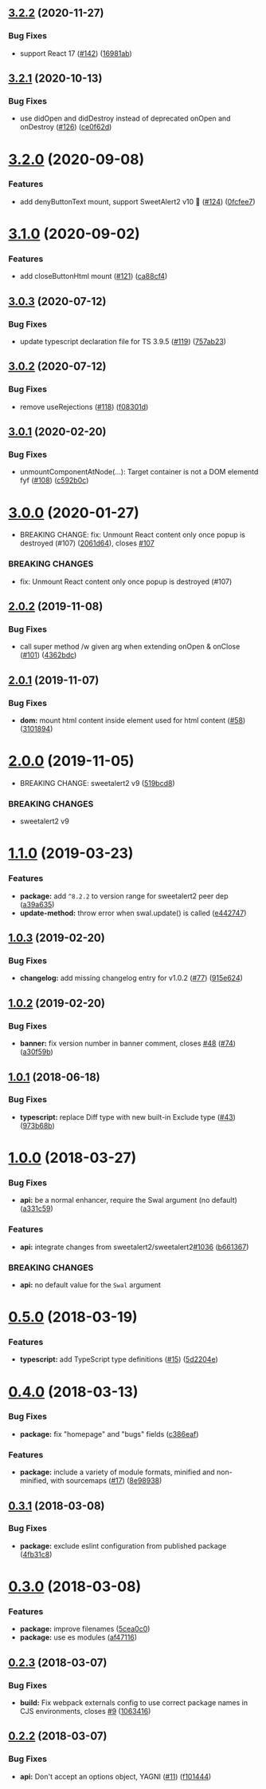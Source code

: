 ## [3.2.2](https://github.com/sweetalert2/sweetalert2-react-content/compare/v3.2.1...v3.2.2) (2020-11-27)


### Bug Fixes

* support React 17 ([#142](https://github.com/sweetalert2/sweetalert2-react-content/issues/142)) ([16981ab](https://github.com/sweetalert2/sweetalert2-react-content/commit/16981ab31cc91f3c3213a03c61cea93ac14e2fa5))

## [3.2.1](https://github.com/sweetalert2/sweetalert2-react-content/compare/v3.2.0...v3.2.1) (2020-10-13)


### Bug Fixes

* use didOpen and didDestroy instead of deprecated onOpen and onDestroy ([#126](https://github.com/sweetalert2/sweetalert2-react-content/issues/126)) ([ce0f62d](https://github.com/sweetalert2/sweetalert2-react-content/commit/ce0f62dd61d99b6afb00351b06cf0d2baeda3d04))

# [3.2.0](https://github.com/sweetalert2/sweetalert2-react-content/compare/v3.1.0...v3.2.0) (2020-09-08)


### Features

* add denyButtonText mount, support SweetAlert2 v10 🚀 ([#124](https://github.com/sweetalert2/sweetalert2-react-content/issues/124)) ([0fcfee7](https://github.com/sweetalert2/sweetalert2-react-content/commit/0fcfee7beb15859731a8c2700b3e9bd7bfad2694))

# [3.1.0](https://github.com/sweetalert2/sweetalert2-react-content/compare/v3.0.3...v3.1.0) (2020-09-02)


### Features

* add closeButtonHtml mount ([#121](https://github.com/sweetalert2/sweetalert2-react-content/issues/121)) ([ca88cf4](https://github.com/sweetalert2/sweetalert2-react-content/commit/ca88cf49a5a3c2e683eb9ed0fba8e01b5be94d6a))

## [3.0.3](https://github.com/sweetalert2/sweetalert2-react-content/compare/v3.0.2...v3.0.3) (2020-07-12)


### Bug Fixes

* update typescript declaration file for TS 3.9.5 ([#119](https://github.com/sweetalert2/sweetalert2-react-content/issues/119)) ([757ab23](https://github.com/sweetalert2/sweetalert2-react-content/commit/757ab237cb60fe076a848313058f3e5749ad66e8))

## [3.0.2](https://github.com/sweetalert2/sweetalert2-react-content/compare/v3.0.1...v3.0.2) (2020-07-12)


### Bug Fixes

* remove useRejections ([#118](https://github.com/sweetalert2/sweetalert2-react-content/issues/118)) ([f08301d](https://github.com/sweetalert2/sweetalert2-react-content/commit/f08301d2ab46ed81d1a96c738c897c9e010c7093))

## [3.0.1](https://github.com/sweetalert2/sweetalert2-react-content/compare/v3.0.0...v3.0.1) (2020-02-20)


### Bug Fixes

* unmountComponentAtNode(...): Target container is not a DOM elementd fyf ([#108](https://github.com/sweetalert2/sweetalert2-react-content/issues/108)) ([c592b0c](https://github.com/sweetalert2/sweetalert2-react-content/commit/c592b0c73c15554d30ae5e5ad36eb442ee647c02))

# [3.0.0](https://github.com/sweetalert2/sweetalert2-react-content/compare/v2.0.2...v3.0.0) (2020-01-27)


* BREAKING CHANGE: fix: Unmount React content only once popup is destroyed (#107) ([2061d64](https://github.com/sweetalert2/sweetalert2-react-content/commit/2061d6485346afb958f07a3c4f76c1f74d76c2fb)), closes [#107](https://github.com/sweetalert2/sweetalert2-react-content/issues/107)


### BREAKING CHANGES

* fix: Unmount React content only once popup is destroyed (#107)

## [2.0.2](https://github.com/sweetalert2/sweetalert2-react-content/compare/v2.0.1...v2.0.2) (2019-11-08)


### Bug Fixes

* call super method /w given arg when extending onOpen & onClose ([#101](https://github.com/sweetalert2/sweetalert2-react-content/issues/101)) ([4362bdc](https://github.com/sweetalert2/sweetalert2-react-content/commit/4362bdcc9e94758f3e12d41d3cb786c4988baa2d))

## [2.0.1](https://github.com/sweetalert2/sweetalert2-react-content/compare/v2.0.0...v2.0.1) (2019-11-07)


### Bug Fixes

* **dom:** mount html content inside element used for html content ([#58](https://github.com/sweetalert2/sweetalert2-react-content/issues/58)) ([3101894](https://github.com/sweetalert2/sweetalert2-react-content/commit/3101894feffa57153a88c4657a6ec738a212f75b))

# [2.0.0](https://github.com/sweetalert2/sweetalert2-react-content/compare/v1.1.0...v2.0.0) (2019-11-05)


* BREAKING CHANGE: sweetalert2 v9 ([519bcd8](https://github.com/sweetalert2/sweetalert2-react-content/commit/519bcd8da7fa86f7a692979484d5b23f94053518))


### BREAKING CHANGES

* sweetalert2 v9

# [1.1.0](https://github.com/sweetalert2/sweetalert2-react-content/compare/v1.0.3...v1.1.0) (2019-03-23)


### Features

* **package:** add `^8.2.2` to version range for sweetalert2 peer dep ([a39a635](https://github.com/sweetalert2/sweetalert2-react-content/commit/a39a635))
* **update-method:** throw error when swal.update() is called ([e442747](https://github.com/sweetalert2/sweetalert2-react-content/commit/e442747))

## [1.0.3](https://github.com/sweetalert2/sweetalert2-react-content/compare/v1.0.2...v1.0.3) (2019-02-20)


### Bug Fixes

* **changelog:** add missing changelog entry for v1.0.2 ([#77](https://github.com/sweetalert2/sweetalert2-react-content/issues/77)) ([915e624](https://github.com/sweetalert2/sweetalert2-react-content/commit/915e624))

## [1.0.2](https://github.com/sweetalert2/sweetalert2-react-content/compare/v1.0.1...v1.0.2) (2019-02-20)


### Bug Fixes

* **banner:** fix version number in banner comment, closes [#48](https://github.com/sweetalert2/sweetalert2-react-content/issues/48) ([#74](https://github.com/sweetalert2/sweetalert2-react-content/issues/74)) ([a30f59b](https://github.com/sweetalert2/sweetalert2-react-content/commit/))

## [1.0.1](https://github.com/sweetalert2/sweetalert2-react-content/compare/v1.0.0...v1.0.1) (2018-06-18)


### Bug Fixes

* **typescript:** replace Diff type with new built-in Exclude type ([#43](https://github.com/sweetalert2/sweetalert2-react-content/issues/43)) ([973b68b](https://github.com/sweetalert2/sweetalert2-react-content/commit/973b68b))

# [1.0.0](https://github.com/sweetalert2/sweetalert2-react-content/compare/v0.5.0...v1.0.0) (2018-03-27)


### Bug Fixes

* **api:** be a normal enhancer, require the Swal argument (no default) ([a331c59](https://github.com/sweetalert2/sweetalert2-react-content/commit/a331c59))


### Features

* **api:** integrate changes from sweetalert2/sweetalert2[#1036](https://github.com/sweetalert2/sweetalert2-react-content/issues/1036) ([b661367](https://github.com/sweetalert2/sweetalert2-react-content/commit/b661367))


### BREAKING CHANGES

* **api:** no default value for the `Swal` argument

<a name="0.5.0"></a>
# [0.5.0](https://github.com/sweetalert2/sweetalert2-react-content/compare/v0.4.0...v0.5.0) (2018-03-19)


### Features

* **typescript:** add TypeScript type definitions ([#15](https://github.com/sweetalert2/sweetalert2-react-content/issues/15)) ([5d2204e](https://github.com/sweetalert2/sweetalert2-react-content/commit/5d2204e))

<a name="0.4.0"></a>
# [0.4.0](https://github.com/sweetalert2/sweetalert2-react-content/compare/v0.3.1...v0.4.0) (2018-03-13)


### Bug Fixes

* **package:** fix "homepage" and "bugs" fields ([c386eaf](https://github.com/sweetalert2/sweetalert2-react-content/commit/c386eaf))


### Features

* **package:** include a variety of module formats, minified and non-minified, with sourcemaps ([#17](https://github.com/sweetalert2/sweetalert2-react-content/issues/17)) ([8e98938](https://github.com/sweetalert2/sweetalert2-react-content/commit/8e98938))

<a name="0.3.1"></a>
## [0.3.1](https://github.com/sweetalert2/sweetalert2-react-content/compare/v0.3.0...v0.3.1) (2018-03-08)


### Bug Fixes

* **package:** exclude eslint configuration from published package ([4fb31c8](https://github.com/sweetalert2/sweetalert2-react-content/commit/4fb31c8))

<a name="0.3.0"></a>
# [0.3.0](https://github.com/sweetalert2/sweetalert2-react-content/compare/v0.2.3...v0.3.0) (2018-03-08)


### Features

* **package:** improve filenames ([5cea0c0](https://github.com/sweetalert2/sweetalert2-react-content/commit/5cea0c0))
* **package:** use es modules ([af47116](https://github.com/sweetalert2/sweetalert2-react-content/commit/af47116))

<a name="0.2.3"></a>
## [0.2.3](https://github.com/sweetalert2/sweetalert2-react-content/compare/v0.2.2...v0.2.3) (2018-03-07)


### Bug Fixes

* **build:** Fix webpack externals config to use correct package names in CJS environments, closes [#9](https://github.com/sweetalert2/sweetalert2-react-content/issues/9) ([1063416](https://github.com/sweetalert2/sweetalert2-react-content/commit/1063416))

<a name="0.2.2"></a>
## [0.2.2](https://github.com/sweetalert2/sweetalert2-react-content/compare/v0.2.1...v0.2.2) (2018-03-07)


### Bug Fixes

* **api:** Don't accept an options object, YAGNI ([#11](https://github.com/sweetalert2/sweetalert2-react-content/issues/11)) ([f101444](https://github.com/sweetalert2/sweetalert2-react-content/commit/f101444))
